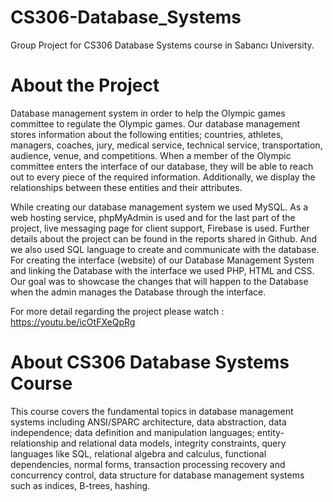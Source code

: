 # CS306-Database_Systems
Group Project for CS306 Database Systems course in Sabancı University.

# About the Project

Database management system in order to help the Olympic games committee to regulate the Olympic games. Our database management stores information about the following entities; countries, athletes, managers, coaches,  jury,  medical service, technical service, transportation, audience, venue, and competitions. When a member of the Olympic committee enters the interface of our database, they will be able to reach out to every piece of the required information. Additionally, we display the relationships between these entities and their attributes. 

While creating our database management system we used MySQL.  As a web hosting service, phpMyAdmin is used and for the last part of the project, live messaging page for client support, Firebase is used. Further details about the project can be found in the reports shared in Github. And we also used SQL language to create and communicate with the database. For creating the interface (website) of our Database Management System and linking the Database with the interface we used PHP, HTML and CSS. Our goal was to showcase the changes that will happen to the Database when the admin manages the Database through the interface.

For more detail regarding the project please watch : https://youtu.be/icOtFXeQpRg

# About CS306 Database Systems Course

This course covers the fundamental topics in database management systems including ANSI/SPARC architecture, data abstraction, data independence; data definition and manipulation languages; entity-relationship and relational data models, integrity constraints, query languages like SQL, relational algebra and calculus, functional dependencies, normal forms, transaction processing recovery and concurrency control, data structure for database management systems such as indices, B-trees, hashing.
